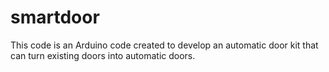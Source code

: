 # smartdoor
This code is an Arduino code created to develop an automatic door kit that can turn existing doors into automatic doors.
